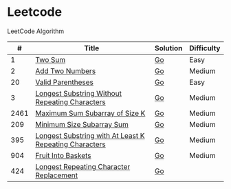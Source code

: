 Leetcode
========

LeetCode Algorithm

| # | Title | Solution | Difficulty |
|---| ----- | -------- | ---------- |
|1|[Two Sum](https://leetcode.com/problems/two-sum/)|  [Go](./algorithms/golang/twoSum/twoSum.go) | Easy|
|2|[Add Two Numbers](https://leetcode.com/problems/add-two-numbers/)|  [Go](./algorithms/golang/addTwoNumbers/addTwoNumbers.go) | Medium|
|20|[Valid Parentheses](https://leetcode.com/problems/valid-parentheses/)|  [Go](./algorithms/golang/validParentheses/validParentheses.go) | Easy|
|3|[Longest Substring Without Repeating Characters](https://leetcode.com/problems/longest-substring-without-repeating-characters/)|  [Go](./algorithms/golang/longestSubstringWithoutRepeatingCharacters/longestSubstringWithoutRepeatingCharacters.go) | Medium |
|2461|[Maximum Sum Subarray of Size K](https://leetcode.com/problems/maximum-sum-of-distinct-subarrays-with-length-k/description/)|  [Go](./algorithms/golang/maximumSumOfDistinctSubArraysWithLengthK/maximumSubOfDistinctSubArraysWithLengthK.go) | Medium |
|209|[Minimum Size Subarray Sum](https://leetcode.com/problems/minimum-size-subarray-sum/description/)|  [Go](./algorithms/golang/minimumSizeSubarraySum/minimumSizeSubarraySum.go) | Medium |
|395|[Longest Substring with At Least K Repeating Characters](https://leetcode.com/problems/longest-substring-with-at-least-k-repeating-characters/description/)|  [Go](./algorithms/golang/longestSubstringWithAtLeastKRepeating/longestSubstringWithAtLeastKRepeating.go)|Medium|
|904|[Fruit Into Baskets](https://leetcode.com/problems/fruit-into-baskets/description/)|  [Go](./algorithms/golang/fruitIntoBaskets//fruitIntoBaskets.go)|Medium|
|424| [Longest Repeating Character Replacement](https://leetcode.com/problems/longest-repeating-character-replacement/description/)|[Go]()
